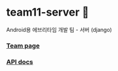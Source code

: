 # team11-server 🧇
Android용 에브리타임 개발 팀 - 서버 (django)

### [Team page](https://esc5221.github.io/team11-server/index.html)

### [API docs](https://esc5221.github.io/team11-server/waffle19%205_team-11%205e6cbe22411646ce935299d6f26f07d7/API%20Docs%2033ca605c86444fb980270755f034c57f.html)
